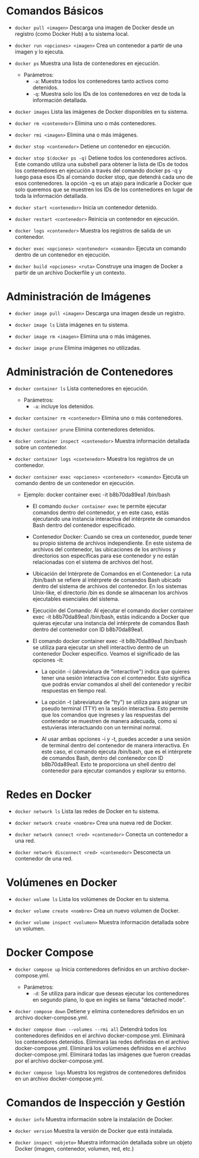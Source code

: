 # Comandos Básicos

- `docker pull <imagen>`
  Descarga una imagen de Docker desde un registro (como Docker Hub) a tu sistema local.

- `docker run <opciones> <imagen>`
  Crea un contenedor a partir de una imagen y lo ejecuta.

- `docker ps`
  Muestra una lista de contenedores en ejecución.

  - Parámetros:
    - `-a`: Muestra todos los contenedores tanto activos como detenidos.
    - `-q`: Muestra solo los IDs de los contenedores en vez de toda la información detallada.

- `docker images`
  Lista las imágenes de Docker disponibles en tu sistema.

- `docker rm <contenedor>`
  Elimina uno o más contenedores.

- `docker rmi <imagen>`
  Elimina una o más imágenes.

- `docker stop <contenedor>`
  Detiene un contenedor en ejecución.

- `docker stop $(docker ps -q)`
  Detiene todos los contenedores activos. Este comando utiliza una subshell para obtener la lista de IDs de todos los contenedores en ejecución a través del comando docker ps -q y luego pasa esos IDs al comando docker stop, que detendrá cada uno de esos contenedores. la opción -q es un atajo para indicarle a Docker que solo queremos que se muestren los IDs de los contenedores en lugar de toda la información detallada.

- `docker start <contenedor>`
  Inicia un contenedor detenido.

- `docker restart <contenedor>`
  Reinicia un contenedor en ejecución.

- `docker logs <contenedor>`
  Muestra los registros de salida de un contenedor.

- `docker exec <opciones> <contenedor> <comando>`
  Ejecuta un comando dentro de un contenedor en ejecución.

- `docker build <opciones> <ruta>`
  Construye una imagen de Docker a partir de un archivo Dockerfile y un contexto.

# Administración de Imágenes

- `docker image pull <imagen>`
  Descarga una imagen desde un registro.

- `docker image ls`
  Lista imágenes en tu sistema.

- `docker image rm <imagen>`
  Elimina una o más imágenes.

- `docker image prune`
  Elimina imágenes no utilizadas.

# Administración de Contenedores

- `docker container ls`
  Lista contenedores en ejecución.

  - Parámetros:
    - `-a`: incluye los detenidos.

- `docker container rm <contenedor>`
  Elimina uno o más contenedores.

- `docker container prune`
  Elimina contenedores detenidos.

- `docker container inspect <contenedor>`
  Muestra información detallada sobre un contenedor.

- `docker container logs <contenedor>`
  Muestra los registros de un contenedor.

- `docker container exec <opciones> <contenedor> <comando>`
  Ejecuta un comando dentro de un contenedor en ejecución.

  - Ejemplo: docker container exec -it b8b70da89ea1 /bin/bash

    - El comando `docker container exec` te permite ejecutar comandos dentro del contenedor, y en este caso, estás ejecutando una instancia interactiva del intérprete de comandos Bash dentro del contenedor especificado.
    - Contenedor Docker: Cuando se crea un contenedor, puede tener su propio sistema de archivos independiente. En este sistema de archivos del contenedor, las ubicaciones de los archivos y directorios son específicas para ese contenedor y no están relacionadas con el sistema de archivos del host.
    - Ubicación del Intérprete de Comandos en el Contenedor: La ruta /bin/bash se refiere al intérprete de comandos Bash ubicado dentro del sistema de archivos del contenedor. En los sistemas Unix-like, el directorio /bin es donde se almacenan los archivos ejecutables esenciales del sistema.
    - Ejecución del Comando: Al ejecutar el comando docker container exec -it b8b70da89ea1 /bin/bash, estás indicando a Docker que quieras ejecutar una instancia del intérprete de comandos Bash dentro del contenedor con ID b8b70da89ea1.
    - El comando docker container exec -it b8b70da89ea1 /bin/bash se utiliza para ejecutar un shell interactivo dentro de un contenedor Docker específico. Veamos el significado de las opciones -it:

      - La opción -i (abreviatura de "interactive") indica que quieres tener una sesión interactiva con el contenedor. Esto significa que podrás enviar comandos al shell del contenedor y recibir respuestas en tiempo real.

      - La opción -t (abreviatura de "tty") se utiliza para asignar un pseudo terminal (TTY) en la sesión interactiva. Esto permite que los comandos que ingreses y las respuestas del contenedor se muestren de manera adecuada, como si estuvieras interactuando con un terminal normal.

      - Al usar ambas opciones -i y -t, puedes acceder a una sesión de terminal dentro del contenedor de manera interactiva. En este caso, el comando ejecuta /bin/bash, que es el intérprete de comandos Bash, dentro del contenedor con ID b8b70da89ea1. Esto te proporciona un shell dentro del contenedor para ejecutar comandos y explorar su entorno.

# Redes en Docker

- `docker network ls`
  Lista las redes de Docker en tu sistema.

- `docker network create <nombre>`
  Crea una nueva red de Docker.

- `docker network connect <red> <contenedor>`
  Conecta un contenedor a una red.

- `docker network disconnect <red> <contenedor>`
  Desconecta un contenedor de una red.

# Volúmenes en Docker

- `docker volume ls`
  Lista los volúmenes de Docker en tu sistema.

- `docker volume create <nombre>`
  Crea un nuevo volumen de Docker.

- `docker volume inspect <volumen>`
  Muestra información detallada sobre un volumen.

# Docker Compose

- `docker compose up`
  Inicia contenedores definidos en un archivo docker-compose.yml.

  - Parámetros:
    - `-d`: Se utiliza para indicar que deseas ejecutar los contenedores en segundo plano, lo que en inglés se llama "detached mode".

- `docker compose down`
  Detiene y elimina contenedores definidos en un archivo docker-compose.yml.

- `docker compose down --volumes --rmi all`
  Detendrá todos los contenedores definidos en el archivo docker-compose.yml.
  Eliminará los contenedores detenidos.
  Eliminará las redes definidas en el archivo docker-compose.yml.
  Eliminará los volúmenes definidos en el archivo docker-compose.yml.
  Eliminará todas las imágenes que fueron creadas por el archivo docker-compose.yml.

- `docker compose logs`
  Muestra los registros de contenedores definidos en un archivo docker-compose.yml.

# Comandos de Inspección y Gestión

- `docker info`
  Muestra información sobre la instalación de Docker.

- `docker version`
  Muestra la versión de Docker que está instalada.

- `docker inspect <objeto>`
  Muestra información detallada sobre un objeto Docker (imagen, contenedor, volumen, red, etc.)
